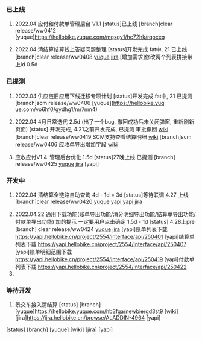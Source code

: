 ### 已上线
1. 2022.04 应付和付款单管理后台 V1.1
  [status]已上线
  [branch]clear release/ww0412
  [yuque]https://hellobike.yuque.com/mqxgv1/hc72hk/rqoceg

2. 2022.04 清结算结算线上答疑问题整理
  [status]开发完成 fat中, 21 已上线
  [branch]clear release/ww0408 
  [yuque](https://hellobike.yuque.com/mqxgv1/at0uwh/gaa5ib)
  [jira](https://jira.hellobike.cn/browse/ALADDIN-4706)
  [增加需求]修改两个列表拼接带上id 0.5d


### 已提测
1. 2022.04 供应链旧应用下线迁移专项计划
  [status]开发完成 fat中, 21 已提测
  [branch]scm release/ww0406
  [yuque](https://hellobike.yuq ue.com/vo6hf0/gydhg1/mr7nm4)

2. 2022.04 4月日常迭代 2.5d (出了一个bug, 撤回成功后未关闭弹窗, 重新刷新页面)
  [status] 开发完成, 4.21之前开发完成, 已提测
  审批撤回 
  [wiki](http://wiki.cheyaoshicorp.com/pages/viewpage.action?pageId=292672030)
  [branch]clear release/ww0419
  SCM支持查看结算明细
  [wiki](http://wiki.cheyaoshicorp.com/pages/viewpage.action?pageId=292675493)
  [branch]scm release/ww0406
  应收单导出增加字段
  [wiki](http://wiki.cheyaoshicorp.com/pages/viewpage.action?pageId=264057701)

3.  应收应付V1.4-管理后台优化 1.5d
  [status]27晚上线 已提测
  [branch] release/ww0425
  [yuque](https://hellobike.yuque.com/docs/share/dc4fd5c1-f5ba-4da5-a3a9-5486da8dc1e6?#)
  [jira](https://jira.hellobike.cn/browse/ALADDIN-4898)
  [yapi]
### 开发中
1. 2022.04 清结算全链路自助查询 4d - 1d = 3d
  [status]等待联调 4.27 上线
  [branch]clear release/ww0420
  [yuque](https://hellobike.yuque.com/hb3fga/newbie/iwa6zg)
  [yapi](https://yapi.hellobike.cn/project/2554/interface/api/249732)
  [yapi](https://yapi.hellobike.cn/project/2554/interface/api/249804)
  [jira](https://jira.hellobike.cn/browse/ALADDIN-4706)
<!-- JZ-CG-ST1DCJ-20201120-001(LX) -->
<!-- 业务订单号：TJJHBB-CG-TJJH-20220315-001(PC) -->
<!-- 入库/发货单号：sn_20220317821693101696307200 -->
2. 2022.04.22 通用下载功能(账单导出功能/清分明细导出功能/结算单导出功能/付款单导出功能) 加的提示 一定要用户点击确定 
  1.5d - 1d
  [status] 4.28上pre
  [branch] clear release/ww0424
  [yuque](https://hellobike.yuque.com/hb3fga/newbie/mc33f5)
  [jira](https://jira.hellobike.cn/browse/ALADDIN-4295)
  [yapi]账单列表下载 https://yapi.hellobike.cn/project/2554/interface/api/250401
  [yapi]结算单列表下载 https://yapi.hellobike.cn/project/2554/interface/api/250407
  [yapi]账单明细范围下载 https://yapi.hellobike.cn/project/2554/interface/api/250419
  [yapi]付款单列表下载 https://yapi.hellobike.cn/project/2554/interface/api/250422
3.
### 等待开发
1. 景交车接入清结算
  [status]
  [branch]
  [yuque]https://hellobike.yuque.com/hb3fga/newbie/gd3st9
  [wiki]
  [jira]https://jira.hellobike.cn/browse/ALADDIN-4964
  [yapi]


  [status]
  [branch]
  [yuque]
  [wiki]
  [jira]
  [yapi]